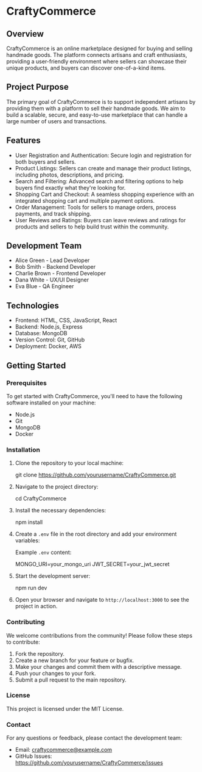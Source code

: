 # CraftyCommerce

## Overview

CraftyCommerce is an online marketplace designed for buying and selling handmade goods. The platform connects artisans and craft enthusiasts, providing a user-friendly environment where sellers can showcase their unique products, and buyers can discover one-of-a-kind items.

## Project Purpose

The primary goal of CraftyCommerce is to support independent artisans by providing them with a platform to sell their handmade goods. We aim to build a scalable, secure, and easy-to-use marketplace that can handle a large number of users and transactions.

## Features

- User Registration and Authentication: Secure login and registration for both buyers and sellers.
- Product Listings: Sellers can create and manage their product listings, including photos, descriptions, and pricing.
- Search and Filtering: Advanced search and filtering options to help buyers find exactly what they're looking for.
- Shopping Cart and Checkout: A seamless shopping experience with an integrated shopping cart and multiple payment options.
- Order Management: Tools for sellers to manage orders, process payments, and track shipping.
- User Reviews and Ratings: Buyers can leave reviews and ratings for products and sellers to help build trust within the community.

## Development Team

- Alice Green - Lead Developer
- Bob Smith - Backend Developer
- Charlie Brown - Frontend Developer
- Dana White - UX/UI Designer
- Eva Blue - QA Engineer

## Technologies

- Frontend: HTML, CSS, JavaScript, React
- Backend: Node.js, Express
- Database: MongoDB
- Version Control: Git, GitHub
- Deployment: Docker, AWS

## Getting Started

### Prerequisites

To get started with CraftyCommerce, you'll need to have the following software installed on your machine:

- Node.js
- Git
- MongoDB
- Docker

### Installation

1. Clone the repository to your local machine:

   git clone https://github.com/yourusername/CraftyCommerce.git

2. Navigate to the project directory:

   cd CraftyCommerce

3. Install the necessary dependencies:

   npm install

4. Create a `.env` file in the root directory and add your environment variables:

   Example `.env` content:

   MONGO_URI=your_mongo_uri
   JWT_SECRET=your_jwt_secret

5. Start the development server:

   npm run dev

6. Open your browser and navigate to `http://localhost:3000` to see the project in action.

### Contributing

We welcome contributions from the community! Please follow these steps to contribute:

1. Fork the repository.
2. Create a new branch for your feature or bugfix.
3. Make your changes and commit them with a descriptive message.
4. Push your changes to your fork.
5. Submit a pull request to the main repository.

### License

This project is licensed under the MIT License.

### Contact

For any questions or feedback, please contact the development team:

- Email: craftycommerce@example.com
- GitHub Issues: https://github.com/yourusername/CraftyCommerce/issues
